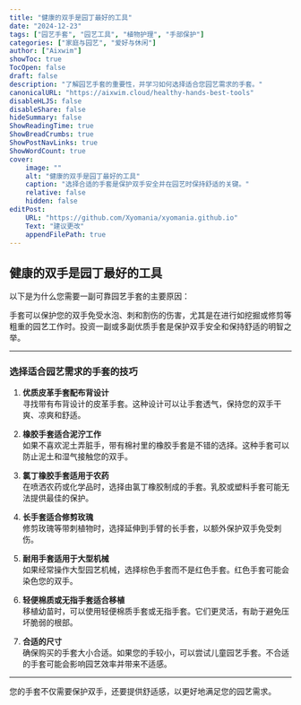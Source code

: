 ```yaml
---
title: "健康的双手是园丁最好的工具"
date: "2024-12-23"
tags: ["园艺手套", "园艺工具", "植物护理", "手部保护"]
categories: ["家庭与园艺", "爱好与休闲"]
author: ["Aixwim"]
showToc: true
TocOpen: false
draft: false
description: "了解园艺手套的重要性，并学习如何选择适合您园艺需求的手套。"
canonicalURL: "https://aixwim.cloud/healthy-hands-best-tools"
disableHLJS: false
disableShare: false
hideSummary: false
ShowReadingTime: true
ShowBreadCrumbs: true
ShowPostNavLinks: true
ShowWordCount: true
cover:
    image: ""
    alt: "健康的双手是园丁最好的工具"
    caption: "选择合适的手套是保护双手安全并在园艺时保持舒适的关键。"
    relative: false
    hidden: false
editPost:
    URL: "https://github.com/Xyomania/xyomania.github.io"
    Text: "建议更改"
    appendFilePath: true
---
```


## 健康的双手是园丁最好的工具

以下是为什么您需要一副可靠园艺手套的主要原因：

手套可以保护您的双手免受水泡、刺和割伤的伤害，尤其是在进行如挖掘或修剪等粗重的园艺工作时。投资一副或多副优质手套是保护双手安全和保持舒适的明智之举。

---

### 选择适合园艺需求的手套的技巧

1. **优质皮革手套配布背设计**  
   寻找带有布背设计的皮革手套。这种设计可以让手套透气，保持您的双手干爽、凉爽和舒适。

2. **橡胶手套适合泥泞工作**  
   如果不喜欢泥土弄脏手，带有棉衬里的橡胶手套是不错的选择。这种手套可以防止泥土和湿气接触您的双手。

3. **氯丁橡胶手套适用于农药**  
   在喷洒农药或化学品时，选择由氯丁橡胶制成的手套。乳胶或塑料手套可能无法提供最佳的保护。

4. **长手套适合修剪玫瑰**  
   修剪玫瑰等带刺植物时，选择延伸到手臂的长手套，以额外保护双手免受刺伤。

5. **耐用手套适用于大型机械**  
   如果经常操作大型园艺机械，选择棕色手套而不是红色手套。红色手套可能会染色您的双手。

6. **轻便棉质或无指手套适合移植**  
   移植幼苗时，可以使用轻便棉质手套或无指手套。它们更灵活，有助于避免压坏脆弱的根部。

7. **合适的尺寸**  
   确保购买的手套大小合适。如果您的手较小，可以尝试儿童园艺手套。不合适的手套可能会影响园艺效率并带来不适感。

---

您的手套不仅需要保护双手，还要提供舒适感，以更好地满足您的园艺需求。
